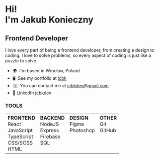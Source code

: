 Hi!<br/>I'm Jakub Konieczny
=====================

Frontend Developer
------------------

I love every part of being a frontend developer, from creating a design to coding. I love to solve problems, so every aspect of coding is just like a puzzle to solve.

* 🌍  I'm based in Wrocław, Poland
* 🖥️  See my portfolio at [jcbk](https://jcbk.pl)
* ✉️  You can contact me at [jcbkdev@gmail.com](mailto:jcbkdev@gmail.com)
* 👤  LinkedIn [jcbkdev](https://linkedin.com/in/jcbkdev)
 
 ### TOOLS

<table>
  <tr>
    <td valign="top"><strong>FRONTEND</strong><br>React<br>JavaScript<br>TypeScript<br>CSS/SCSS<br>HTML</td>
    <td valign="top"><strong>BACKEND</strong><br>NodeJS<br>Express<br>Firebase<br>SQL</td>
    <td valign="top"><strong>DESIGN</strong><br>Figma<br>Photoshop</td>
    <td valign="top"><strong>OTHER</strong><br>Git<br>GitHub</td>
  </tr>
</table>
